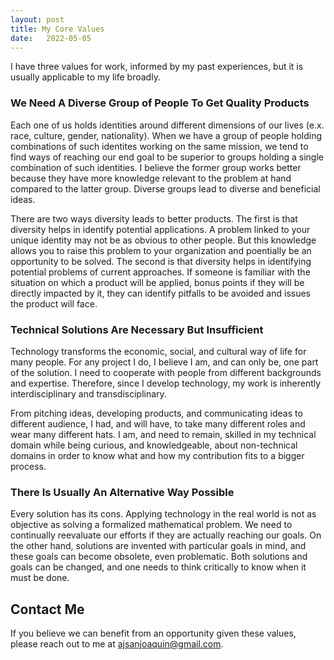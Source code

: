 ```yaml
---
layout: post
title: My Core Values
date:   2022-05-05
---
```

I have three values for work, informed by my past experiences, but it is usually applicable to my life broadly.

### We Need A Diverse Group of People To Get Quality Products
Each one of us holds identities around different dimensions of our lives (e.x. race, culture, gender, nationality). When we have a group of people holding combinations of such identites working on the same mission, we tend to find ways of reaching our end goal to be superior to groups holding a single combination of such identities. I believe the former group works better because they have more knowledge relevant to the problem at hand compared to the latter group. Diverse groups lead to diverse and beneficial ideas.

There are two ways diversity leads to better products. The first is that diversity helps in identify potential applications. A problem linked to your unique identity may not be as obvious to other people. But this knowledge allows you to raise this problem to your organization and poentially be an opportunity to be solved. The second is that diversity helps in identifying potential problems of current approaches. If someone is familiar with the situation on which a product will be applied, bonus points if they will be directly impacted by it, they can identify pitfalls to be avoided and issues the product will face.

### Technical Solutions Are Necessary But Insufficient
Technology transforms the economic, social, and cultural way of life for many people. For any project I do, I believe I am, and can only be, one part of the solution. I need to cooperate with people from different backgrounds and expertise.  Therefore, since I develop technology, my work is inherently interdisciplinary and transdisciplinary.

From pitching ideas, developing products, and communicating ideas to different audience, I had, and will have, to take many different roles and wear many different hats. I am, and need to remain, skilled in my technical domain while being curious, and knowledgeable, about non-technical domains in order to know what and how my contribution fits to a bigger process.

### There Is Usually An Alternative Way Possible
Every solution has its cons. Applying technology in the real world is not as objective as solving a formalized mathematical problem. We need to continually reevaluate our efforts if they are actually reaching our goals. On the other hand, solutions are invented with particular goals in mind, and these goals can become obsolete, even problematic. 
Both solutions and goals can be changed, and one needs to think critically to know when it must be done.

## Contact Me
If you believe we can benefit from an opportunity given these values, please reach out to me at [ajsanjoaquin@gmail.com](mailto:ajsanjoaquin@gmail.com).